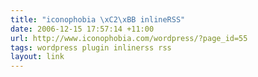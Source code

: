```yaml
---
title: "iconophobia \xC2\xBB inlineRSS"
date: 2006-12-15 17:57:14 +11:00
url: http://www.iconophobia.com/wordpress/?page_id=55
tags: wordpress plugin inlinerss rss
layout: link
---
```

